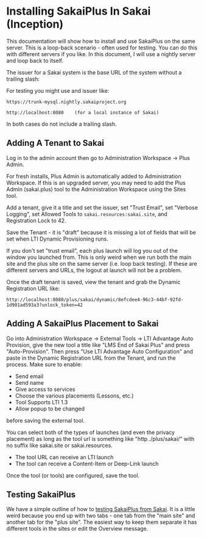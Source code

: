 Installing SakaiPlus In Sakai (Inception)
=========================================

This documentation will show how to install and use SakaiPlus on the same server.  This is a
loop-back scenario - often used for testing.   You can do this with different servers if you like.
In this document, I will use a nightly server and loop back to itself.

The issuer for a Sakai system is the base URL of the system without a trailing slash:

For testing you might use and issuer like:

    https://trunk-mysql.nightly.sakaiproject.org

    http://localhost:8080    (for a local instance of Sakai)

In both cases do not include a trailing slash.

Adding A Tenant to Sakai
------------------------

Log in to the admin account then go to Administration Workspace -> Plus Admin.

For fresh installs, Plus Admin is automatically added to Administration Workspace.
If this is an upgraded server, you may need to add the Plus Admin (sakai.plus) tool to
the Administration Workspace using the Sites tool.

Add a tenant, give it a title and set the issuer, set "Trust Email", set "Verbose Logging", set
Allowed Tools to `sakai.resources:sakai.site`, and Registration Lock to 42.

Save the Tenant - it is "draft" because it is missing a lot of fields that will be set when
LTI Dynamic Provisioning runs.

If you don't set "trust email", each plus launch will log you out of the window you launched from.
This is only weird when we run both the main site and the plus
site on the same server (i.e. loop back testing).  If these are different servers and URLs,
the logout at launch will not be a problem.

Once the draft tenant is saved, view the tenant and grab the Dynamic Registration URL like:

    http://localhost:8080/plus/sakai/dynamic/8efcdee4-96c3-44bf-92fd-1d901ad593a3?unlock_token=42

Adding A SakaiPlus Placement to Sakai
-------------------------------------

Go into Administration Workspace -> External Tools -> LTI Advantage Auto Provision,
give the new tool  a title like "LMS End of Sakai Plus" and press "Auto-Provision".  Then press
"Use LTI Advantage Auto Configuration" and paste in the Dynamic Registration URL from the Tenant,
and run the process.  Make sure to enable:

* Send email
* Send name
* Give access to services
* Choose the various placements (Lessons, etc.)
* Tool Supports LTI 1.3
* Allow popup to be changed

before saving the external tool.

You can select both of the types of launches (and even the privacy placement) as long as the tool
url is something like "http../plus/sakai/" with no suffix like sakai.site or sakai.resources.

* The tool URL can receive an LTI launch
* The tool can receive a Content-Item or Deep-Link launch

Once the tool (or tools) are configured, save the tool.

Testing SakaiPlus
-----------------

We have a simple outline of how to [testing SakaiPlus from Sakai](TESTING.md).  It is a little weird
because you end up with two tabs - one tab from the "main site" and another tab for the "plus site".
The easiest way to keep them separate it has different tools in the sites or edit the Overview message.

